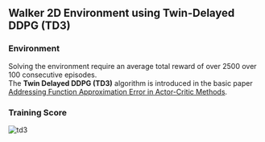 ## Walker 2D Environment using Twin-Delayed DDPG (TD3)

### Environment  
Solving the environment require an average total reward of over 2500 over 100 consecutive episodes.  
The __Twin Delayed DDPG (TD3)__ algorithm is introduced in the basic paper [Addressing Function Approximation Error in Actor-Critic Methods](https://arxiv.org/abs/1802.09477).


### Training Score
![td3](https://github.com/ashutoshtiwari13/Unity-PyBullet-DRL-Hub/blob/master/Walker2D-Env-TwinDelayed-DDPG-TD3/output/sim_run1.png)
